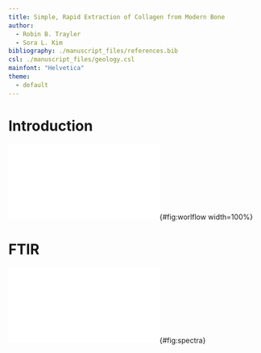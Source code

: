 ```yaml
---
title: Simple, Rapid Extraction of Collagen from Modern Bone
author:
  - Robin B. Trayler
  - Sora L. Kim
bibliography: ./manuscript_files/references.bib
csl: ./manuscript_files/geology.csl
mainfont: "Helvetica"
theme:
  - default
---
```


# Introduction
![Diagram of methods.](./figures/workflow.pdf){#fig:worlflow width=100%}

# FTIR
![FTIR spectra for *Capra hircus* dentine and dental collagen. **EVENTUALLY THIS FIGURE WILL HAVE SPECTRA FOR ALL 3 MATERIALS**](./figures/all_spectra.pdf){#fig:spectra}

<!-- pandoc -t beamer -s presentation.md -o presentation.pdf -->